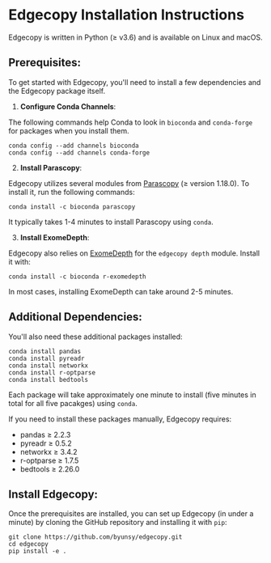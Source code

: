 # Edgecopy Installation Instructions

Edgecopy is written in Python (≥ v3.6) and is available on Linux and macOS. 

## Prerequisites:

To get started with Edgecopy, you'll need to install a few dependencies and the Edgecopy package itself.

1. **Configure Conda Channels**:

The following commands help Conda to look in `bioconda` and `conda-forge` for packages when you install them.
```
conda config --add channels bioconda
conda config --add channels conda-forge
```

2. **Install Parascopy**:

Edgecopy utilizes several modules from [Parascopy](https://github.com/tprodanov/parascopy) (≥ version 1.18.0). To install it, run the following commands:
```
conda install -c bioconda parascopy
```
It typically takes 1-4 minutes to install Parascopy using `conda`.

3. **Install ExomeDepth**:

Edgecopy also relies on [ExomeDepth](https://github.com/vplagnol/ExomeDepth) for the `edgecopy depth` module. Install it with:
```
conda install -c bioconda r-exomedepth
```
In most cases, installing ExomeDepth can take around 2-5 minutes.

## Additional Dependencies:
You'll also need these additional packages installed:
```
conda install pandas
conda install pyreadr
conda install networkx
conda install r-optparse
conda install bedtools
```
Each package will take approximately one minute to install (five minutes in total for all five pacakges) using `conda`.

If you need to install these packages manually, Edgecopy requires:
* pandas ≥ 2.2.3
* pyreadr ≥ 0.5.2
* networkx ≥ 3.4.2
* r-optparse ≥ 1.7.5
* bedtools ≥ 2.26.0

## Install Edgecopy:
Once the prerequisites are installed, you can set up Edgecopy (in under a minute) by cloning the GitHub repository and installing it with `pip`:

```
git clone https://github.com/byunsy/edgecopy.git
cd edgecopy
pip install -e .
```
